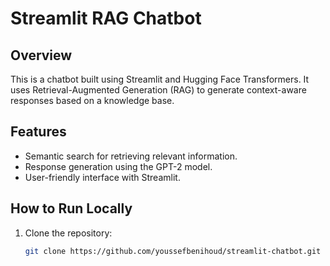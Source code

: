 # Streamlit RAG Chatbot

## Overview
This is a chatbot built using Streamlit and Hugging Face Transformers. It uses Retrieval-Augmented Generation (RAG) to generate context-aware responses based on a knowledge base.

## Features
- Semantic search for retrieving relevant information.
- Response generation using the GPT-2 model.
- User-friendly interface with Streamlit.

## How to Run Locally
1. Clone the repository:
   ```bash
   git clone https://github.com/youssefbenihoud/streamlit-chatbot.git